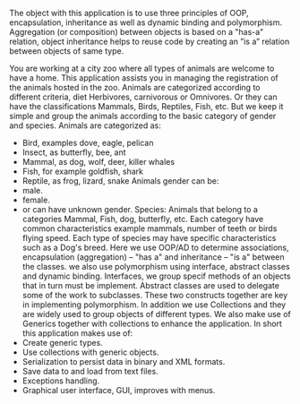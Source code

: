 The object with this application is to use three principles of OOP, encapsulation, inheritance as well as dynamic binding and polymorphism. 
Aggregation (or composition) between objects is based on a "has-a" relation, object inheritance helps to reuse code by creating an
”is a” relation between objects of same type. 

You are working at a city zoo where all types of animals are welcome to have a home. This application assists you in managing the registration 
of the animals hosted in the zoo. Animals are categorized according to different criteria, diet Herbivores, carnivorous or Omnivores. 
Or they can have the classifications Mammals, Birds, Reptiles, Fish, etc. But we keep it simple and group the animals
according to the basic category of gender and species.
Animals are categorized as:
- Bird, examples dove, eagle, pelican
- Insect, as butterfly, bee, ant
- Mammal, as dog, wolf, deer, killer whales
- Fish, for example goldfish, shark
- Reptile, as frog, lizard, snake
Animals gender can be:
- male.
- female.
- or can have unknown gender.
Species: Animals that belong to a categories Mammal, Fish, dog, butterfly, etc.
Each category have common characteristics example mammals, number of teeth or birds flying speed. Each type of species may have specific 
characteristics such as a Dog's breed.
Here we use OOP/AD to determine associations, encapsulation (aggregation) – "has a" and inheritance – "is a" between the classes. we also 
use polymorphism using interface, abstract classes and dynamic binding. Interfaces, we group specif methods of an objects that in turn 
must be implement. Abstract classes are used to delegate some of the work to subclasses. These two
constructs together are key in implementing polymorphism. 
In addition we use Collections and they are widely used to group objects of different types. We also make use of Generics together with 
collections to enhance the application. 
In short this application makes use of:
- Create generic types.
- Use collections with generic objects.
- Serialization to persist data in binary and XML formats.
- Save data to and load from text files.
- Exceptions handling.
- Graphical user interface, GUI, improves with menus.
